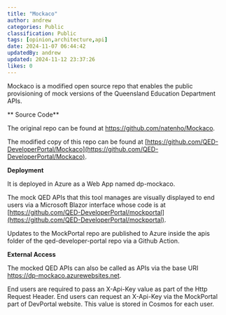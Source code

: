 ```yaml
---
title: "Mockaco"
author: andrew
categories: Public
classification: Public
tags: [opinion,architecture,api]
date: 2024-11-07 06:44:42 
updatedBy: andrew
updated: 2024-11-12 23:37:26 
likes: 0
---
```


Mockaco is a modified open source repo that enables the public provisioning of mock versions of the Queensland Education Department APIs.


** Source Code**

The original repo can be found at https://github.com/natenho/Mockaco.
 
The modified copy of this repo can be found at [https://github.com/QED-DeveloperPortal/Mockaco](https://github.com/QED-DeveloperPortal/Mockaco).


**Deployment**

It is deployed in Azure as a Web App named dp-mockaco.

The mock QED APIs that this tool manages are visually displayed to end users via a Microsoft Blazor interface whose code is at [https://github.com/QED-DeveloperPortal/mockportal](https://github.com/QED-DeveloperPortal/mockportal).

Updates to the MockPortal repo are published to Azure inside the apis folder of the qed-developer-portal repo via a Github Action.


**External Access**

The mocked QED APIs can also be called as APIs via the base URI https://dp-mockaco.azurewebsites.net.

End users are required to pass an X-Api-Key value as part of the Http Request Header. End users can request an X-Api-Key via the MockPortal part of DevPortal website. This value is stored in Cosmos for each user.